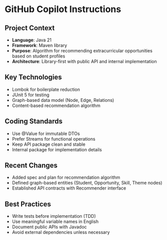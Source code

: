 # GitHub Copilot Instructions

## Project Context
- **Language**: Java 21
- **Framework**: Maven library
- **Purpose**: Algorithm for recommending extracurricular opportunities based on student profiles
- **Architecture**: Library-first with public API and internal implementation

## Key Technologies
- Lombok for boilerplate reduction
- JUnit 5 for testing
- Graph-based data model (Node, Edge, Relations)
- Content-based recommendation algorithm

## Coding Standards
- Use @Value for immutable DTOs
- Prefer Streams for functional operations
- Keep API package clean and stable
- Internal package for implementation details

## Recent Changes
- Added spec and plan for recommendation algorithm
- Defined graph-based entities (Student, Opportunity, Skill, Theme nodes)
- Established API contracts with Recommender interface

## Best Practices
- Write tests before implementation (TDD)
- Use meaningful variable names in English
- Document public APIs with Javadoc
- Avoid external dependencies unless necessary
